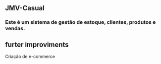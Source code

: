 ## JMV-Casual

### Este é um sistema de gestão de estoque, clientes, produtos e vendas.

## furter improviments
Criação de e-commerce
